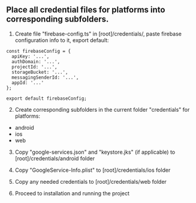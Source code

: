 ## Place all credential files for platforms into corresponding subfolders.

1. Create file "firebase-config.ts" in [root]/credentials/, paste firebase configuration info to it, export default:

```
const firebaseConfig = {
  apiKey: '...',
  authDomain: '...',
  projectId: '...',
  storageBucket: '...',
  messagingSenderId: '...',
  appId: '...'
};

export default firebaseConfig;
```

2. Create corresponding subfolders in the current folder "credentials" for platforms:

- android
- ios
- web

3. Copy "google-services.json" and "keystore.jks" (if applicable) to [root]/credentials/android folder

4. Copy "GoogleService-Info.plist" to [root]/credentials/ios folder

5. Copy any needed credentials to [root]/credentials/web folder

6. Proceed to installation and running the project
